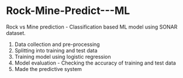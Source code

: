 # Rock-Mine-Predict---ML
Rock vs Mine prediction - Classification based ML model using SONAR dataset.
1. Data collection and pre-processing
2. Splitting into training and test data
3. Training model using logistic regression
4. Model evaluation - Checking the accuracy of training and test data
5. Made the predictive system
